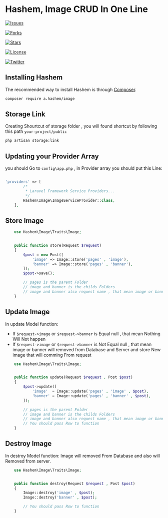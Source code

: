 # Hashem, Image CRUD In One Line
 [![Issues](https://img.shields.io/github/issues/BNhashem16/Images.svg?style=plastic&logo=appveyor)](https://github.com/BNhashem16/Images)

[![Forks](https://img.shields.io/github/forks/BNhashem16/Images.svg?style=plastic&logo=appveyor)](https://github.com/BNhashem16/Images)

[![Stars](https://img.shields.io/github/stars/BNhashem16/Images.svg?style=plastic&logo=appveyor)](https://github.com/BNhashem16/Images)

[![License](https://img.shields.io/github/license/BNhashem16/Images.svg?style=plastic&logo=appveyor)](https://github.com/BNhashem16/Images)

[![Twitter](https://img.shields.io/twitter/url?url=https://twitter.com/dev_hashem%2FBNhashem16%2FImages)](https://twitter.com/dev_hashem)

## Installing Hashem

The recommended way to install Hashem is through
[Composer](https://getcomposer.org/).

```bash
composer require a.hashem/image
```

## Storage Link

Creating Shourtcut of storage folder , you will found shortcut by following this path `your-project/public`

```bash
php artisan storage:link
```

## Updating your Provider Array

you should Go to `config\app.php` , in Provider array you should put this Line:

```php

'providers' => [
        /*
         * Laravel Framework Service Providers...
         */
        Hashem\Image\ImageServiceProvider::class,
    ],
```

## Store Image

```php
    use Hashem\Image\Traits\Image;


    public function store(Request $request)
    {
        $post = new Post([
            'image' => Image::store('pages' , 'image'),
            'banner' => Image::store('pages' , 'banner'),
        ]);
        $post->save();

        // pages is the parent Folder 
        // image and banner is the childs Folders
        // image and banner also request name , that mean image or banner is required.
    }

```


## Update Image

In update Model function: 
- If `$request->image` or `$request->banner` is Equal null , that mean Nothing Will Not happen
- If `$request->image` or `$request->banner` is Not Equal null , that mean image or banner will removed from Database and Server and store New image that will comming From request 

```php
    use Hashem\Image\Traits\Image;


    public function update(Request $request , Post $post)
    {
        $post->update([
            'image'  = Image::update('pages' , 'image' , $post),
            'banner' = Image::update('pages' , 'banner' , $post),
        ]);

        // pages is the parent Folder 
        // image and banner is the childs Folders
        // image and banner also request name , that mean image or banner is required.
        // You should pass Row to function
    }

```

## Destroy Image

In destroy Model function: Image will removed From Database and also will Removed from server.

```php
    use Hashem\Image\Traits\Image;


    public function destroy(Request $request , Post $post)
    {
        Image::destroy('image' , $post);
        Image::destroy('banner' , $post);

        // You should pass Row to function
    }

```
